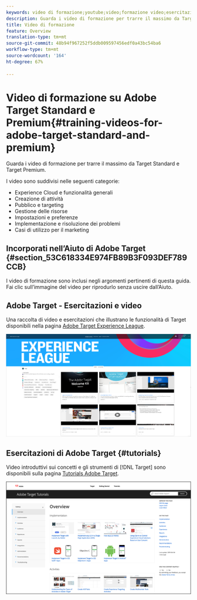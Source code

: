 ```yaml
---
keywords: video di formazione;youtube;video;formazione video;esercitazione;esercitazioni;video
description: Guarda i video di formazione per trarre il massimo da Target Standard e Target Premium.
title: Video di formazione
feature: Overview
translation-type: tm+mt
source-git-commit: 48b94f967252f5ddb009597456edf0a43bc54ba6
workflow-type: tm+mt
source-wordcount: '164'
ht-degree: 67%

---
```



# Video di formazione su Adobe Target Standard e Premium{#training-videos-for-adobe-target-standard-and-premium}

Guarda i video di formazione per trarre il massimo da Target Standard e Target Premium.

I video sono suddivisi nelle seguenti categorie:

* Experience Cloud e funzionalità generali
* Creazione di attività
* Pubblico e targeting
* Gestione delle risorse
* Impostazioni e preferenze
* Implementazione e risoluzione dei problemi
* Casi di utilizzo per il marketing

## Incorporati nell’Aiuto di Adobe Target {#section_53C618334E974FB89B3F093DEF789CCB}

I video di formazione sono inclusi negli argomenti pertinenti di questa guida. Fai clic sull’immagine del video per riprodurlo senza uscire dall’Aiuto.

## Adobe Target - Esercitazioni e video

Una raccolta di video e esercitazioni che illustrano le funzionalità di Target disponibili nella pagina [ Adobe Target  Experience League](https://guided.adobe.com/#recommended/solutions/target).

![Video di Experience League](/help/c-intro/assets/experience-league.png)

## Esercitazioni di Adobe Target  {#tutorials}

Video introduttivi sui concetti e gli strumenti di [!DNL Target] sono disponibili sulla pagina [ Tutorials Adobe Target](https://experienceleague.adobe.com/docs/target-learn/tutorials/overview.html).

![Esercitazioni di Adobe Target](/help/c-intro/assets/adobe-target-tutorials-new.png)